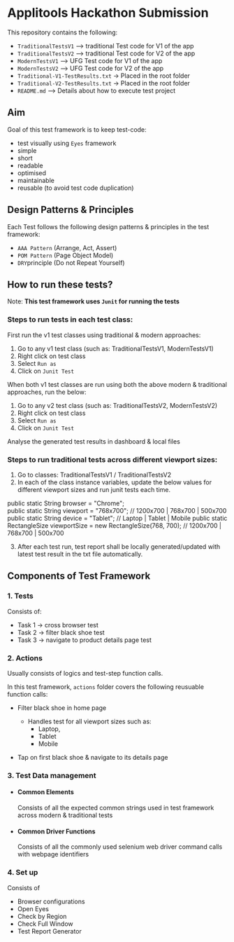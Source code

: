 # Applitools Hackathon Submission

This repository contains the following:
- `TraditionalTestsV1`  —> traditional Test code for V1 of the app
- `TraditionalTestsV2`  —> traditional Test code for V2 of the app 
- `ModernTestsV1`     —> UFG Test code for V1 of the app 
- `ModernTestsV2`      —> UFG Test code for V2 of the app 
- `Traditional-V1-TestResults.txt`  -> Placed in the root folder
- `Traditional-V2-TestResults.txt`  -> Placed in the root folder
- `README.md` –> Details about how to execute test project 

## Aim

Goal of this test framework is to keep test-code:
- test visually using `Eyes` framework
- simple
- short
- readable
- optimised
- maintainable
- reusable (to avoid test code duplication)

## Design Patterns & Principles

Each Test follows the following design patterns & principles in the test framework:
- `AAA Pattern` (Arrange, Act, Assert)
- `POM Pattern` (Page Object Model)
- `DRY`principle (Do not Repeat Yourself)

## How to run these tests?

Note: 
**This test framework uses `Junit` for running the tests**

### Steps to run tests in each test class:

First run the v1 test classes using traditional & modern approaches:

 1. Go to any v1 test class (such as: TraditionalTestsV1, ModernTestsV1) 
 2. Right click on test class 
 3. Select `Run as` 
 4. Click on `Junit Test`

When both v1 test classes are run using both the above modern & traditional approaches, run the below: 

 1. Go to any v2 test class (such as: TraditionalTestsV2, ModernTestsV2) 
 2. Right click on test class 
 3. Select `Run as` 
 4. Click on `Junit Test`

Analyse the generated test results in dashboard & local files

### Steps to run traditional tests across different viewport sizes:

1. Go to classes: TraditionalTestsV1 / TraditionalTestsV2
2. In each of the class instance variables, update the below values for different viewport sizes and run junit tests each time. 

  public static String browser = "Chrome";  
  public static String viewport = "768x700";                              // 1200x700 | 768x700 | 500x700
  public static String device = "Tablet";                                 // Laptop   | Tablet  | Mobile
  public static RectangleSize viewportSize = new RectangleSize(768, 700); // 1200x700 | 768x700 | 500x700
	
3. After each test run, test report shall be locally generated/updated with latest test result in the txt file automatically. 

## Components of Test Framework

### 1. Tests

Consists of:
- Task 1 -> cross browser test
- Task 2 -> filter black shoe test
- Task 3 -> navigate to product details page test

### 2. Actions 

Usually consists of logics and test-step function calls.

In this test framework, `actions` folder covers the following reusuable function calls:

- Filter black shoe in home page 
  - Handles test for all viewport sizes such as: 
    - Laptop, 
    - Tablet  
    - Mobile
    
- Tap on first black shoe & navigate to its details page

### 3. Test Data management

- #### Common Elements
  Consists of all the expected common strings used in test framework across modern & traditional tests

- #### Common Driver Functions
  Consists of all the commonly used selenium web driver command calls with webpage identifiers

### 4. Set up 

Consists of 

- Browser configurations 
- Open Eyes  
- Check by Region
- Check Full Window
- Test Report Generator
